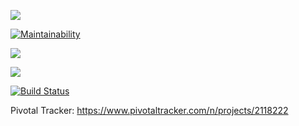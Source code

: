 <a href="https://codeclimate.com/github/rails/rails"><img src="https://codeclimate.com/github/rails/rails/badges/gpa.svg" /></a>

[![Maintainability](https://api.codeclimate.com/v1/badges/c7927f95f7d7869fe64a/maintainability)](https://codeclimate.com/github/AdeelCheema/rishi/maintainability)

<a href="https://codeclimate.com/github/rails/rails/coverage"><img src="https://codeclimate.com/github/rails/rails/badges/coverage.svg" /></a>

<a href="https://codeclimate.com/github/rails/rails"><img src="https://codeclimate.com/github/rails/rails/badges/issue_count.svg" /></a>

[![Build Status](https://travis-ci.org/AdeelCheema/rishi.svg?branch=master)](https://travis-ci.org/AdeelCheema/rishi)

Pivotal Tracker: https://www.pivotaltracker.com/n/projects/2118222
